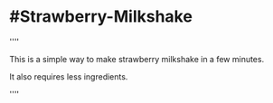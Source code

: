 # #Strawberry-Milkshake

''''

This is a simple way to make strawberry milkshake in a few minutes.

It also requires less ingredients.

''''

